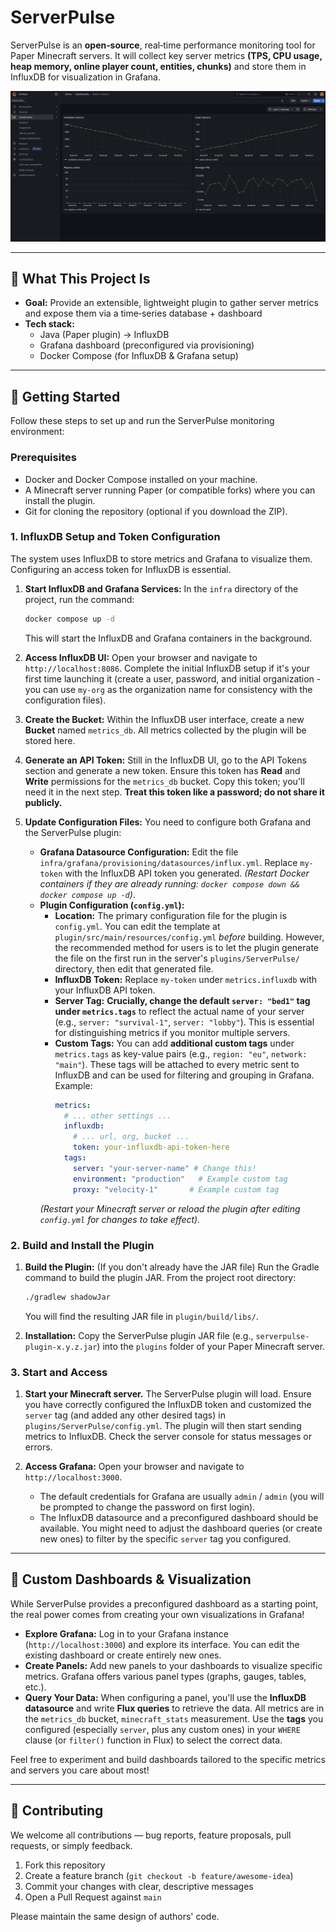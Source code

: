 # ServerPulse

ServerPulse is an **open‑source**, real‑time performance monitoring tool for Paper Minecraft servers. It will collect key server metrics **(TPS, CPU usage, heap memory, online player count, entities, chunks)** and store them in InfluxDB for visualization in Grafana.

![ServerPulse Grafana Dashboard Example](img/dashboard.png)

---

## 📖 What This Project Is

- **Goal:** Provide an extensible, lightweight plugin to gather server metrics and expose them via a time‑series database + dashboard
- **Tech stack:**
    - Java (Paper plugin) → InfluxDB
    - Grafana dashboard (preconfigured via provisioning)
    - Docker Compose (for InfluxDB & Grafana setup)

---

## 🚀 Getting Started

Follow these steps to set up and run the ServerPulse monitoring environment:

### Prerequisites

* Docker and Docker Compose installed on your machine.
* A Minecraft server running Paper (or compatible forks) where you can install the plugin.
* Git for cloning the repository (optional if you download the ZIP).

### 1. InfluxDB Setup and Token Configuration

The system uses InfluxDB to store metrics and Grafana to visualize them. Configuring an access token for InfluxDB is essential.

1.  **Start InfluxDB and Grafana Services:**
    In the `infra` directory of the project, run the command:
    ```bash
    docker compose up -d
    ```
    This will start the InfluxDB and Grafana containers in the background.

2.  **Access InfluxDB UI:**
    Open your browser and navigate to `http://localhost:8086`. Complete the initial InfluxDB setup if it's your first time launching it (create a user, password, and initial organization - you can use `my-org` as the organization name for consistency with the configuration files).

3.  **Create the Bucket:**
    Within the InfluxDB user interface, create a new **Bucket** named `metrics_db`. All metrics collected by the plugin will be stored here.

4.  **Generate an API Token:**
    Still in the InfluxDB UI, go to the API Tokens section and generate a new token. Ensure this token has **Read** and **Write** permissions for the `metrics_db` bucket. Copy this token; you'll need it in the next step. **Treat this token like a password; do not share it publicly.**

5.  **Update Configuration Files:**
    You need to configure both Grafana and the ServerPulse plugin:
    * **Grafana Datasource Configuration:** Edit the file `infra/grafana/provisioning/datasources/influx.yml`. Replace `my-token` with the InfluxDB API token you generated. *(Restart Docker containers if they are already running: `docker compose down && docker compose up -d`)*.
    * **Plugin Configuration (`config.yml`):**
        * **Location:** The primary configuration file for the plugin is `config.yml`. You can edit the template at `plugin/src/main/resources/config.yml` *before* building. However, the recommended method for users is to let the plugin generate the file on the first run in the server's `plugins/ServerPulse/` directory, then edit that generated file.
        * **InfluxDB Token:** Replace `my-token` under `metrics.influxdb` with your InfluxDB API token.
        * **Server Tag:** **Crucially, change the default `server: "bed1"` tag under `metrics.tags`** to reflect the actual name of your server (e.g., `server: "survival-1"`, `server: "lobby"`). This is essential for distinguishing metrics if you monitor multiple servers.
        * **Custom Tags:** You can add **additional custom tags** under `metrics.tags` as key-value pairs (e.g., `region: "eu"`, `network: "main"`). These tags will be attached to every metric sent to InfluxDB and can be used for filtering and grouping in Grafana. Example:
            ```yaml
            metrics:
              # ... other settings ...
              influxdb:
                # ... url, org, bucket ...
                token: your-influxdb-api-token-here
              tags:
                server: "your-server-name" # Change this!
                environment: "production"   # Example custom tag
                proxy: "velocity-1"       # Example custom tag
            ```
        *(Restart your Minecraft server or reload the plugin after editing `config.yml` for changes to take effect).*

### 2. Build and Install the Plugin

1.  **Build the Plugin:** (If you don't already have the JAR file)
    Run the Gradle command to build the plugin JAR. From the project root directory:
    ```bash
    ./gradlew shadowJar
    ```
    You will find the resulting JAR file in `plugin/build/libs/`.

2.  **Installation:**
    Copy the ServerPulse plugin JAR file (e.g., `serverpulse-plugin-x.y.z.jar`) into the `plugins` folder of your Paper Minecraft server.

### 3. Start and Access

1.  **Start your Minecraft server.** The ServerPulse plugin will load. Ensure you have correctly configured the InfluxDB token and customized the `server` tag (and added any other desired tags) in `plugins/ServerPulse/config.yml`. The plugin will then start sending metrics to InfluxDB. Check the server console for status messages or errors.

2.  **Access Grafana:**
    Open your browser and navigate to `http://localhost:3000`.
    * The default credentials for Grafana are usually `admin` / `admin` (you will be prompted to change the password on first login).
    * The InfluxDB datasource and a preconfigured dashboard should be available. You might need to adjust the dashboard queries (or create new ones) to filter by the specific `server` tag you configured.

---

## 🎨 Custom Dashboards & Visualization

While ServerPulse provides a preconfigured dashboard as a starting point, the real power comes from creating your own visualizations in Grafana!

* **Explore Grafana:** Log in to your Grafana instance (`http://localhost:3000`) and explore its interface. You can edit the existing dashboard or create entirely new ones.
* **Create Panels:** Add new panels to your dashboards to visualize specific metrics. Grafana offers various panel types (graphs, gauges, tables, etc.).
* **Query Your Data:** When configuring a panel, you'll use the **InfluxDB datasource** and write **Flux queries** to retrieve the data. All metrics are in the `metrics_db` bucket, `minecraft_stats` measurement. Use the **tags** you configured (especially `server`, plus any custom ones) in your `WHERE` clause (or `filter()` function in Flux) to select the correct data.

Feel free to experiment and build dashboards tailored to the specific metrics and servers you care about most!

---

## 🤝 Contributing

We welcome all contributions — bug reports, feature proposals, pull requests, or simply feedback.

1.  Fork this repository
2.  Create a feature branch (`git checkout -b feature/awesome-idea`)
3.  Commit your changes with clear, descriptive messages
4.  Open a Pull Request against `main`

Please maintain the same design of authors' code.

